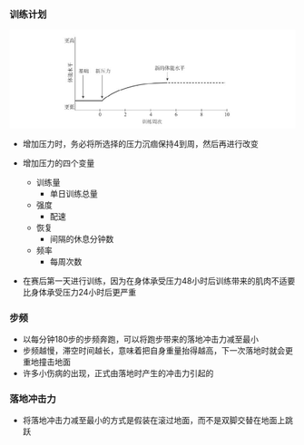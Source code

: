 ### 训练计划

![](assets/跑步/身体对新压力的反应.jpg)

- 增加压力时，务必将所选择的压力沉痼保持4到周，然后再进行改变
- 增加压力的四个变量
  - 训练量
    - 单日训练总量
  - 强度
    - 配速
  - 恢复
    - 间隔的休息分钟数
  - 频率
    - 每周次数

- 在赛后第一天进行训练，因为在身体承受压力48小时后训练带来的肌肉不适要比身体承受压力24小时后更严重

### 步频

- 以每分钟180步的步频奔跑，可以将跑步带来的落地冲击力减至最小
- 步频越慢，滞空时间越长，意味着把自身重量抬得越高，下一次落地时就会更重地撞击地面
- 许多小伤病的出现，正式由落地时产生的冲击力引起的

### 落地冲击力

- 将落地冲击力减至最小的方式是假装在滚过地面，而不是双脚交替在地面上跳跃